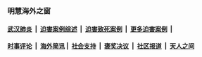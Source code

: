 
### 明慧海外之窗

####  [武汉肺炎](indexes/365.md?t=06141401) &nbsp;|&nbsp;  [迫害案例综述](indexes/328.md?t=06141401) &nbsp;|&nbsp; [迫害致死案例](indexes/277.md?t=06141401)  &nbsp;|&nbsp; [更多迫害案例](indexes/81.md?t=06141401)  &nbsp;|&nbsp; 
####  [时事评论](indexes/19.md?t=06141401) &nbsp;|&nbsp; [海外简讯](indexes/245.md?t=06141401)&nbsp;|&nbsp;  [社会支持](indexes/140.md?t=06141401) &nbsp;|&nbsp; [褒奖决议](indexes/282.md?t=06141401) &nbsp;|&nbsp; [社区报道](indexes/91.md?t=06141401)  &nbsp;|&nbsp; [天人之间](indexes/78.md?t=06141401) 

